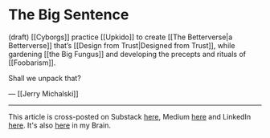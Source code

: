 # The Big Sentence
(draft) 
[[Cyborgs]] practice [[Upkido]] to create [[The Betterverse|a Betterverse]] that’s [[Design from Trust|Designed from Trust]], while gardening [[the Big Fungus]] and developing the precepts and rituals of [[Foobarism]]. 

Shall we unpack that? 

— [[Jerry Michalski]] 

--- 
This article is cross-posted on Substack [here](), Medium [here]() and LinkedIn [here](). It's also [here]() in my Brain. 
